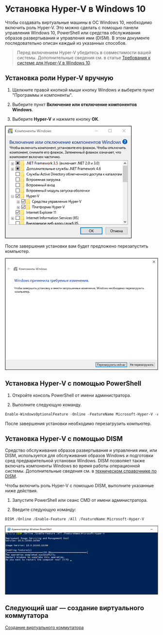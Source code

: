 # Установка Hyper-V в Windows 10

Чтобы создавать виртуальные машины в ОС Windows 10, необходимо включить роль Hyper-V. Это можно сделать с помощью панели управления Windows 10, PowerShell или средства обслуживания образов развертывания и управления ими (DISM). В этом документе последовательно описан каждый из указанных способов.

> Перед включением Hyper-V убедитесь в совместимости вашей системы. Дополнительные сведения см. в статье [Требования к системе для Hyper-V в Windows 10](https://msdn.microsoft.com/virtualization/hyperv_on_windows/quick_start/walkthrough_compatibility).

## Установка роли Hyper-V вручную

1. Щелкните правой кнопкой мыши кнопку Windows и выберите пункт "Программы и компоненты".

2. Выберите пункт **Включение или отключение компонентов Windows**.

3. Выберите **Hyper-V** и нажмите кнопку **ОК**.

![](media/enable_role_upd.png)

После завершения установки вам будет предложено перезапустить компьютер.

![](media/restart_upd.png)

## Установка Hyper-V с помощью PowerShell

1. Откройте консоль PowerShell от имени администратора.

2. Выполните следующую команду.

```powershell
Enable-WindowsOptionalFeature -Online -FeatureName Microsoft-Hyper-V -All
```
После завершения установки необходимо перезагрузить компьютер.

## Установка Hyper-V с помощью DISM

Средство обслуживания образов развертывания и управления ими, или DISM, используется для обслуживания образов Windows и подготовки сред предварительной установки Windows. DISM позволяет также включать компоненты Windows во время работы операционной системы. Дополнительные сведения см. в [техническом справочнике по DISM](https://technet.microsoft.com/en-us/library/hh824821.aspx).

Чтобы включить роль Hyper-V с помощью DISM, выполните указанные ниже действия.

1. Запустите PowerShell или сеанс CMD от имени администратора.

2. Введите следующую команду:

```powershell
DISM /Online /Enable-Feature /All /FeatureName:Microsoft-Hyper-V
```
![](media/dism_upd.png)


## Следующий шаг — создание виртуального коммутатора

[Создание виртуального коммутатора](walkthrough_virtual_switch.md)






<!--HONumber=Feb16_HO4-->


